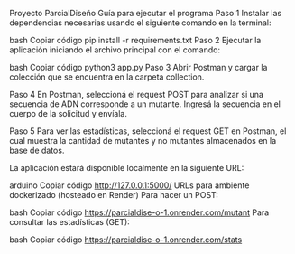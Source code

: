 Proyecto ParcialDiseño
Guía para ejecutar el programa
Paso 1
Instalar las dependencias necesarias usando el siguiente comando en la terminal:

bash
Copiar código
pip install -r requirements.txt
Paso 2
Ejecutar la aplicación iniciando el archivo principal con el comando:

bash
Copiar código
python3 app.py
Paso 3
Abrir Postman y cargar la colección que se encuentra en la carpeta collection.

Paso 4
En Postman, seleccioná el request POST para analizar si una secuencia de ADN corresponde a un mutante. Ingresá la secuencia en el cuerpo de la solicitud y envíala.

Paso 5
Para ver las estadísticas, seleccioná el request GET en Postman, el cual muestra la cantidad de mutantes y no mutantes almacenados en la base de datos.

La aplicación estará disponible localmente en la siguiente URL:

arduino
Copiar código
http://127.0.0.1:5000/
URLs para ambiente dockerizado (hosteado en Render)
Para hacer un POST:

bash
Copiar código
https://parcialdise-o-1.onrender.com/mutant
Para consultar las estadísticas (GET):

bash
Copiar código
https://parcialdise-o-1.onrender.com/stats
